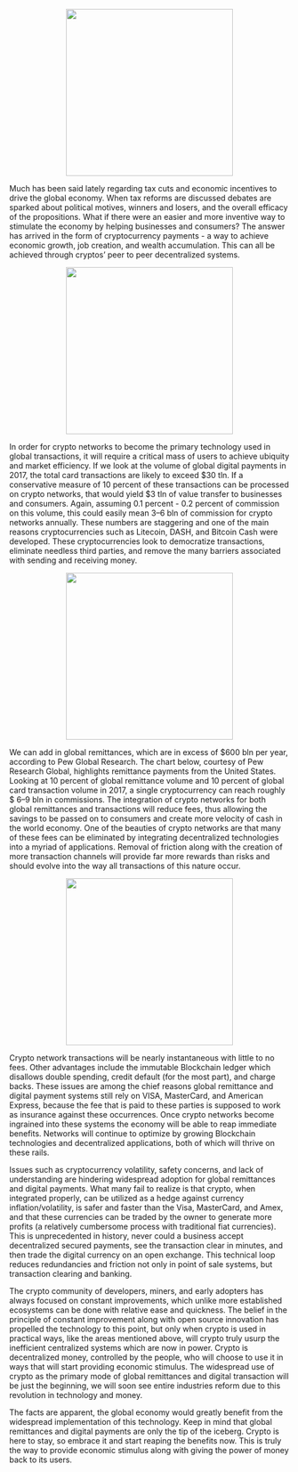 <figure><center>
  <img width="300" src="https://gallery.mailchimp.com/96050d6198733cfea0f26d4cd/images/0b852f8b-ba42-478c-81e3-ea0052ae1afd.jpg"/>
</center></figure>


Much has been said lately regarding tax cuts and economic incentives to drive the global economy. 
When tax reforms are discussed debates are sparked about political motives, winners and losers, and the overall efficacy 
of the propositions. What if there were an easier and more inventive way to stimulate the economy by helping businesses 
and consumers? The answer has arrived in the form of cryptocurrency payments - a way to achieve economic growth, job creation, 
and wealth accumulation. This can all be achieved through cryptos’ peer to peer decentralized systems.

<figure><center>
  <img width="300" src="https://gallery.mailchimp.com/96050d6198733cfea0f26d4cd/images/c15da833-439f-4d27-a736-fc6dea36908a.png"/>
</center></figure>


In order for crypto networks to become the primary technology used in global transactions, it will require a critical mass of 
users to achieve ubiquity and market efficiency. If we look at the volume of global digital payments in 2017, the total card 
transactions are likely to exceed $30 tln. If a conservative measure of 10 percent of these transactions can be processed on 
crypto networks, that would yield $3 tln of value transfer to businesses and consumers. Again, assuming 
0.1 percent - 0.2 percent of commission on this volume, this could easily mean $3–$6 bln of commission for crypto networks 
annually. These numbers are staggering and one of the main reasons cryptocurrencies such as Litecoin, DASH, and Bitcoin Cash 
were developed. These cryptocurrencies look to democratize transactions, eliminate needless third parties, and remove the many 
barriers associated with sending and receiving money.


<figure><center>
  <img width="300" src="https://gallery.mailchimp.com/96050d6198733cfea0f26d4cd/images/0e0bbcd0-614e-41e4-884a-e9b242b51405.png"/>
</center></figure>


We can add in global remittances, which are in excess of $600 bln per year, according to Pew Global Research. The chart below, 
courtesy of Pew Research Global, highlights remittance payments from the United States. Looking at 10 percent of global 
remittance volume and 10 percent of global card transaction volume in 2017, a single cryptocurrency can reach roughly 
$ 6–9 bln in commissions. The integration of crypto networks for both global remittances and transactions will reduce fees, 
thus allowing the savings to be passed on to consumers and create more velocity of cash in the world economy. One of the 
beauties of crypto networks are that many of these fees can be eliminated by integrating decentralized technologies into a 
myriad of applications. Removal of friction along with the creation of more transaction channels will provide far more rewards 
than risks and should evolve into the way all transactions of this nature occur.

<figure><center>
  <img width="300" src="https://gallery.mailchimp.com/96050d6198733cfea0f26d4cd/images/e338f06e-8273-48c9-b76a-5fb94a41c266.png"/>
</center></figure>


Crypto network transactions will be nearly instantaneous with little to no fees. Other advantages include the immutable 
Blockchain ledger which disallows double spending, credit default (for the most part), and charge backs. These issues are 
among the chief reasons global remittance and digital payment systems still rely on VISA, MasterCard, and American Express, 
because the fee that is paid to these parties is supposed to work as insurance against these occurrences. Once crypto networks 
become ingrained into these systems the economy will be able to reap immediate benefits. Networks will continue to optimize 
by growing Blockchain technologies and decentralized applications, both of which will thrive on these rails.


Issues such as cryptocurrency volatility, safety concerns, and lack of understanding are hindering widespread adoption for 
global remittances and digital payments. What many fail to realize is that crypto, when integrated properly, can be utilized 
as a hedge against currency inflation/volatility, is safer and faster than the Visa, MasterCard, and Amex, and that these 
currencies can be traded by the owner to generate more profits (a relatively cumbersome process with traditional fiat 
currencies). This is unprecedented in history, never could a business accept decentralized secured payments, see the 
transaction clear in minutes, and then trade the digital currency on an open exchange. This technical loop reduces 
redundancies and friction not only in point of sale systems, but transaction clearing and banking.


The crypto community of developers, miners, and early adopters has always focused on constant improvements, which unlike more 
established ecosystems can be done with relative ease and quickness. The belief in the principle of constant improvement along 
with open source innovation has propelled the technology to this point, but only when crypto is used in practical ways, like 
the areas mentioned above, will crypto truly usurp the inefficient centralized systems which are now in power. Crypto is 
decentralized money, controlled by the people, who will choose to use it in ways that will start providing economic stimulus. 
The widespread use of crypto as the primary mode of global remittances and digital transaction will be just the beginning, 
we will soon see entire industries reform due to this revolution in technology and money. 


The facts are apparent, the global economy would greatly benefit from the widespread implementation of this technology. 
Keep in mind that global remittances and digital payments are only the tip of the iceberg. Crypto is here to stay, so embrace 
it and start reaping the benefits now. This is truly the way to provide economic stimulus along with giving the power of 
money back to its users.
